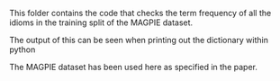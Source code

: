 This folder contains the code that checks the term frequency of all the idioms in the training split of the MAGPIE dataset.

The output of this can be seen when printing out the dictionary within python

The MAGPIE dataset has been used here as specified in the paper.